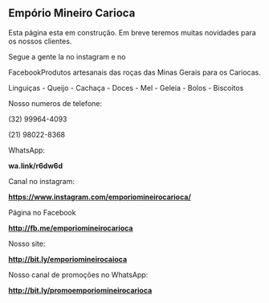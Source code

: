 ## Empório Mineiro Carioca

Esta página esta em construção.
Em breve teremos muitas novidades para os nossos clientes.

Segue a gente la no instagram e no 

FacebookProdutos artesanais das roças das Minas Gerais para os Cariocas.

Linguiças - Queijo - Cachaça - Doces - Mel - Geleia - Bolos - Biscoitos

Nosso numeros de telefone:

(32) 99964-4093

(21) 98022-8368

WhatsApp:

**wa.link/r6dw6d**

Canal no instagram:

**https://www.instagram.com/emporiomineirocarioca/**

Página no Facebook

**http://fb.me/emporiomineirocarioca**

Nosso site:

**http://bit.ly/emporiomineirocaioca**

Nosso canal de promoções no WhatsApp:

**http://bit.ly/promoemporiomineirocarioca**
